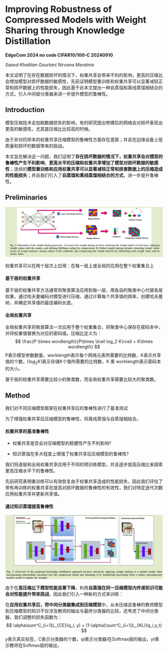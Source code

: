# Improving Robustness of Compressed Models with Weight Sharing through Knowledge Distillation

**EdgeCom 2024	no code	CIFAR10/100-C	20240910**

*Saeed Khalilian Gourtani  Nirvana Meratnia*

本文证明了在存在数据损坏的情况下，权重共享会带来不利的影响，更高的压缩比会增加模型对损坏数据的敏感性，先前证明模型重训练和权重共享可以显著减轻正常和损坏数据上的性能损失，因此基于此本文提出一种自蒸馏和离线蒸馏相结合的方式，引入中间层分类器来进一步提升模型的鲁棒性。

## Introduction

模型压缩技术会加剧数据损失的影响，有的研究提出修建后的网络会对损坏表现出更高的敏感性，尤其是压缩比比较高的时候。

由于非对抗样本的权重共享压缩模型的鲁棒性方面存在差距；并且在边缘设备上低质量和损坏的数据带来的挑战。

本文旨在解决这一问题，我们证明了**存在损坏数据的情况下，权重共享会对模型的鲁棒性产生不利影响**，**更高水平的压缩和权重共享增加了模型对损坏数据的敏感性**；连续的**模型重训练和应用权重共享可以显著减轻正常和损害数据上的压缩造成的性能损失**；并且我们引入了**自蒸馏和离线蒸馏相结合的方式**，进一步提升鲁棒性。

## Preliminaries

![image-20240910153253440](imgs/image-20240910153253440.png)

权重共享可以在两个层次上应用：在每一层上或全局的应用在整个权重集合上

#### 基于层的权重共享

基于层的权重共享方法通常将聚类算法应用到每一层，用各自的聚类中心代替各层权重，通过哈夫曼编码对模型进行压缩，通过计算每个共享值的频率，创建哈夫曼树，并确定共享值的最佳编码长度。

#### 全局权重共享

全局权重共享将聚类算法一次应用于整个权重集合，将聚类中心保存在密码本中，并将权重值替换为对应的密码值。压缩比定义为：
$$
\frac{P \times wordlength}{P\times \lceil log_2 K\rceil + K\times wordlength}
$$
P表示模型参数数量，worklength表示每个网络元素所需要的比特数，K表示共享值的个数，$\lceil log_2 K\rceil$表示存储K个值所需要的比特数，K 乘 worklength表示密码本的大小。

基于层的权重共享需要比较小的聚类数，而全局权重共享需要比较大的聚类数。

## Method

我们对不同压缩模型框架在权重共享后的鲁棒性进行了基准测试

为了增强权重共享后压缩模型的鲁棒性，将离线蒸馏与自蒸馏相结合。



#### 权重共享的基准鲁棒性

- 权重共享是否会对压缩模型的稳健性产生不利影响?

- 知识蒸馏在多大程度上增强了权重共享后压缩模型的鲁棒性?

我们将逐层和全局权重共享应用于不同的预训练模型，并且逐步提高压缩比来探索更高压缩水平下的鲁棒性。

先前研究表明重训练可以有效恢复由于权重共享造成的性能损失，因此我们评估了带有再训练的权重共享在提高对损坏数据的鲁棒性的有效性，我们对特定迭代次数应用权重共享并更新共享值。

#### 通过知识蒸馏提高鲁棒性

![image-20240910160115521](imgs/image-20240910160115521.png)

由于在**高压缩比下模型性能显著下降**，利用**自蒸馏在同一压缩模型内传递知识可能会对性能提升带来挑战**，因此我们引入一种新的方式来训练：

在**应用权重共享后，将中间分类器集成到压缩模型**中，从未压缩且鲁棒的教师模型到压缩模型的知识不仅涉及教师的输出与最终分类器的比较，还考虑了中间分类器，我们调整的损失函数为：
$$
\alpha\sum^C_{i=1}L_{CE}(q_i, y) + (1-\alpha)\sum^C_{i=1}L_{KL}(q_i,y_t)
$$
y表示真实标签，C表示分类器的个数，qi表示分类器i在Softmax层的输出，yt表示教师在Softmax层的输出，